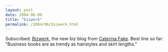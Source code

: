 ```yaml
---
layout: post
date: 2004-06-06
title: "bizwerk"
permalink: /2004/06/bizwerk.html
---
```


Subscribed: [Bizwerk](http://bizwerk.blogspot.com/), the new biz blog from [Caterina Fake](http://www.caterina.net/). Best line so far: "Business books are as trendy as hairstyles and skirt lengths."

